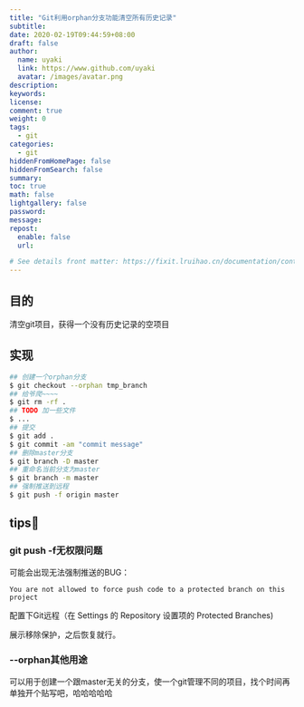 ```yaml
---
title: "Git利用orphan分支功能清空所有历史记录"
subtitle: 
date: 2020-02-19T09:44:59+08:00
draft: false
author:
  name: uyaki
  link: https://www.github.com/uyaki
  avatar: /images/avatar.png
description:
keywords: 
license:
comment: true
weight: 0
tags:
  - git 
categories:
  - git
hiddenFromHomePage: false
hiddenFromSearch: false
summary:
toc: true
math: false
lightgallery: false
password:
message:
repost:
  enable: false
  url: 

# See details front matter: https://fixit.lruihao.cn/documentation/content-management/introduction/#front-matter
---
```


<!--more-->
## 目的

清空git项目，获得一个没有历史记录的空项目

## 实现

```sh 
## 创建一个orphan分支
$ git checkout --orphan tmp_branch
## 给爷爬~~~~
$ git rm -rf .
## TODO 加一些文件
$ ... 
## 提交
$ git add .
$ git commit -am "commit message"
## 删除master分支
$ git branch -D master
## 重命名当前分支为master
$ git branch -m master
## 强制推送到远程
$ git push -f origin master
```

## tips📌

### git push -f无权限问题
可能会出现无法强制推送的BUG：

```
You are not allowed to force push code to a protected branch on this project
```

配置下Git远程（在 Settings 的 Repository 设置项的 Protected Branches)

展示移除保护，之后恢复就行。

### --orphan其他用途
可以用于创建一个跟master无关的分支，使一个git管理不同的项目，找个时间再单独开个贴写吧，哈哈哈哈哈
